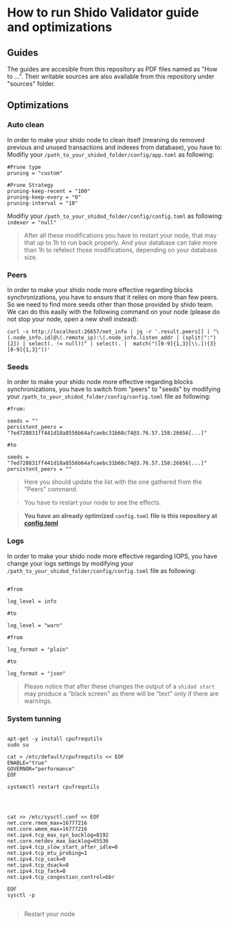 # How to run Shido Validator guide and optimizations

## Guides

The guides are accesible from this repository as PDF files named as "How to ...".
Their writable sources are also available from this repository under "sources" folder.

## Optimizations

### Auto clean
In order to make your shido node to clean itself (meaning do removed previous and unused transactions and indexes from database), you have to:
Modifiy your `/path_to_your_shidod_folder/config/app.toml` as following:

```
#Prune type
pruning = "custom"

#Prune Strategy
pruning-keep-recent = "100"
pruning-keep-every = "0"
pruning-interval = "10"

```
Modifiy your `/path_to_your_shidod_folder/config/config.toml` as following:
``` indexer = "null" ```

> After all these modifications you have to restart your node, that may that up to 1h to run back properly.
> And your database can take more than 1h to refelect those modifications, depending on your database size.

### Peers

In order to make your shido node more effective regarding blocks synchronizations, you have to ensure that it relies on more than few peers.
So we need to find more seeds other than those provided by shido team.
We can do this easily with the following command on your node (please do not stop your node, open a new shell instead):

```
curl -s http://localhost:26657/net_info | jq -r '.result.peers[] | "\(.node_info.id)@\(.remote_ip):\(.node_info.listen_addr | (split(":")[2]) | select(. != null))" | select(. |  match("([0-9]{1,3}[\\.]){3}[0-9]{1,3}"))'

```

### Seeds

In order to make your shido node more effective regarding blocks synchronizations, you have to switch from "peers" to "seeds" by
modifying your `/path_to_your_shidod_folder/config/config.toml` file as following:

```
#from:

seeds = ""
persistent_peers = "7ed728831ff441d18a8556b64afcaebc31b68c74@3.76.57.158:26656[...]"

#to

seeds = "7ed728831ff441d18a8556b64afcaebc31b68c74@3.76.57.158:26656[...]"
persistent_peers = ""

```
> Here you should update the list with the one gathered from the "Peers" command.

> You have to restart your node to see the effects.

> **You have an already optimized ``config.toml`` file is this repository at [config.toml](https://github.com/dub1t0/shido-validator/blob/main/config.toml)**

### Logs

In order to make your shido node more effective regarding IOPS, you have change your logs settings by
modifying your `/path_to_your_shidod_folder/config/config.toml` file as following:

```

#from

log_level = info

#to

log_level = "warn"

#from

log_format = "plain"

#to

log_format = "json"

```
> Please notice that after these changes the output of a ``shidod start`` may produce a "black screen" as there will be "text" only if there are warnings.

### System tunning
```

apt-get -y install cpufrequtils
sudo su

cat > /etc/default/cpufrequtils << EOF
ENABLE="true"
GOVERNOR="performance"
EOF

systemctl restart cpufrequtils




cat >> /etc/sysctl.conf << EOF
net.core.rmem_max=16777216
net.core.wmem_max=16777216
net.ipv4.tcp_max_syn_backlog=8192
net.core.netdev_max_backlog=65536
net.ipv4.tcp_slow_start_after_idle=0
net.ipv4.tcp_mtu_probing=1
net.ipv4.tcp_sack=0
net.ipv4.tcp_dsack=0
net.ipv4.tcp_fack=0
net.ipv4.tcp_congestion_control=bbr

EOF
sysctl -p


```
> Restart your node





